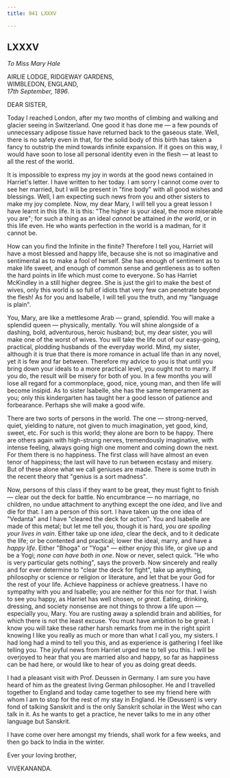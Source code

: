 ```yaml
---
title: 941 LXXXV

---
```

  

  
  
  
  


## LXXXV

*To Miss Mary Hale*

AIRLIE LODGE, RIDGEWAY GARDENS,  
WIMBLEDON, ENGLAND,  
*17th September, 1896*.

DEAR SISTER,

Today I reached London, after my two months of climbing and walking and
glacier seeing in Switzerland. One good it has done me — a few pounds of
unnecessary adipose tissue have returned back to the gaseous state.
Well, there is no safety even in that, for the solid body of this birth
has taken a fancy to outstrip the mind towards infinite expansion. If it
goes on this way, I would have soon to lose all personal identity even
in the flesh — at least to all the rest of the world.

It is impossible to express my joy in words at the good news contained
in Harriet's letter. I have written to her today. I am sorry I cannot
come over to see her married, but I will be present in "fine body" with
all good wishes and blessings. Well, I am expecting such news from you
and other sisters to make my joy complete. Now, my dear Mary, I will
tell you a great lesson I have learnt in this life. It is this: "The
higher is your ideal, the more miserable you are"; for such a thing as
an ideal *cannot* be attained *in the world*, or in this life even. He
who wants perfection in the world is a madman, for it cannot be.

How can you find the Infinite in the finite? Therefore I tell you,
Harriet will have a most blessed and happy life, because she is not so
imaginative and sentimental as to make a fool of herself. She has enough
of sentiment as to make life sweet, and enough of common sense and
gentleness as to soften the hard points in life which must come to
everyone. So has Harriet McKindley in a still higher degree. She is just
the girl to make the best of wives, only this world is so full of idiots
that very few can penetrate beyond the flesh! As for you and Isabelle, I
will tell you the truth, and my "language is plain".

You, Mary, are like a mettlesome Arab — grand, splendid. You will make a
splendid queen — physically, mentally. You will shine alongside of a
dashing, bold, adventurous, heroic husband; but, my dear sister, you
will make one of the worst of wives. You will take the life out of our
easy-going, practical, plodding husbands of the everyday world. Mind, my
sister, although it is true that there is more romance in actual life
than in any novel, yet it is few and far between. Therefore my advice to
you is that until you bring down your ideals to a more practical level,
you ought not to marry. If you do, the result will be misery for both of
you. In a few months you will lose all regard for a commonplace, good,
nice, young man, and then life will become insipid. As to sister
Isabelle, she has the same temperament as you; only this kindergarten
has taught her a good lesson of patience and forbearance. Perhaps she
will make a good wife.

There are two sorts of persons in the world. The one — strong-nerved,
quiet, yielding to nature, not given to much imagination, yet good,
kind, sweet, etc. For such is this world; they alone are born to be
happy. There are others again with high-strung nerves, tremendously
imaginative, with intense feeling, always going high one moment and
coming down the next. For them there is no happiness. The first class
will have almost an even tenor of happiness; the last will have to run
between ecstasy and misery. But of these alone what we call geniuses are
made. There is some truth in the recent theory that "genius is a sort
madness".

Now, persons of this class if they want to be great, they must fight to
finish — clear out the deck for battle. No encumbrance — no marriage, no
children, no undue attachment to anything except the one *idea*, and
live and die for that. I am a person of this sort. I have taken up the
one idea of "Vedanta" and I have "cleared the deck for action". You and
Isabelle are made of this metal; but let me tell you, though it is hard,
*you are spoiling your lives in vain*. Either take up one *idea*, clear
the deck, and to it dedicate the life; or be contented and practical;
lower the ideal, marry, and have a *happy life*. Either "Bhoga" or
"Yoga" — either enjoy this life, or give up and be a Yogi; *none can
have both in one*. Now or never, select quick. "He who is very
particular gets nothing", says the proverb. Now sincerely and really and
for ever determine to "clear the deck for fight", take up anything,
philosophy or science or religion or literature, and let that be your
God for the rest of your life. Achieve happiness or achieve greatness. I
have no sympathy with you and Isabelle; you are neither for this nor for
that. I wish to see you happy, as Harriet has well chosen, or *great*.
Eating, drinking, dressing, and society nonsense are not things to throw
a life upon — especially you, Mary. You are rusting away a splendid
brain and abilities, for which there is not the least excuse. You must
have ambition to be great. I know you will take these rather harsh
remarks from me in the right spirit knowing I like you really as much or
more than what I call you, my sisters. I had long had a mind to tell you
this, and as experience is gathering I feel like telling you. The joyful
news from Harriet urged me to tell you this. I will be overjoyed to hear
that you are married also and happy, so far as happiness can be had
here, or would like to hear of you as doing great deeds.

I had a pleasant visit with Prof. Deussen in Germany. I am sure you have
heard of him as the greatest living German philosopher. He and I
travelled together to England and today came together to see my friend
here with whom I am to stop for the rest of my stay in England. He
(Deussen) is very fond of talking Sanskrit and is the only Sanskrit
scholar in the West who can talk in it. As he wants to get a practice,
he never talks to me in any other language but Sanskrit.

I have come over here amongst my friends, shall work for a few weeks,
and then go back to India in the winter. 

Ever your loving brother,

VIVEKANANDA.